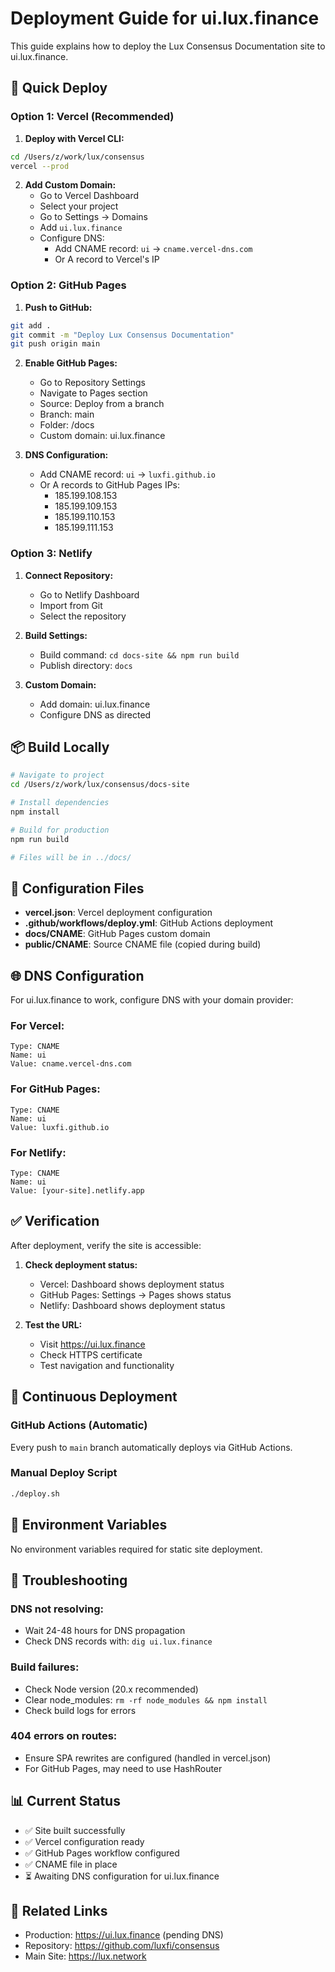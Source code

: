 # Deployment Guide for ui.lux.finance

This guide explains how to deploy the Lux Consensus Documentation site to ui.lux.finance.

## 🚀 Quick Deploy

### Option 1: Vercel (Recommended)

1. **Deploy with Vercel CLI:**
```bash
cd /Users/z/work/lux/consensus
vercel --prod
```

2. **Add Custom Domain:**
   - Go to Vercel Dashboard
   - Select your project
   - Go to Settings → Domains
   - Add `ui.lux.finance`
   - Configure DNS:
     - Add CNAME record: `ui` → `cname.vercel-dns.com`
     - Or A record to Vercel's IP

### Option 2: GitHub Pages

1. **Push to GitHub:**
```bash
git add .
git commit -m "Deploy Lux Consensus Documentation"
git push origin main
```

2. **Enable GitHub Pages:**
   - Go to Repository Settings
   - Navigate to Pages section
   - Source: Deploy from a branch
   - Branch: main
   - Folder: /docs
   - Custom domain: ui.lux.finance

3. **DNS Configuration:**
   - Add CNAME record: `ui` → `luxfi.github.io`
   - Or A records to GitHub Pages IPs:
     - 185.199.108.153
     - 185.199.109.153
     - 185.199.110.153
     - 185.199.111.153

### Option 3: Netlify

1. **Connect Repository:**
   - Go to Netlify Dashboard
   - Import from Git
   - Select the repository

2. **Build Settings:**
   - Build command: `cd docs-site && npm run build`
   - Publish directory: `docs`

3. **Custom Domain:**
   - Add domain: ui.lux.finance
   - Configure DNS as directed

## 📦 Build Locally

```bash
# Navigate to project
cd /Users/z/work/lux/consensus/docs-site

# Install dependencies
npm install

# Build for production
npm run build

# Files will be in ../docs/
```

## 🔧 Configuration Files

- **vercel.json**: Vercel deployment configuration
- **.github/workflows/deploy.yml**: GitHub Actions deployment
- **docs/CNAME**: GitHub Pages custom domain
- **public/CNAME**: Source CNAME file (copied during build)

## 🌐 DNS Configuration

For ui.lux.finance to work, configure DNS with your domain provider:

### For Vercel:
```
Type: CNAME
Name: ui
Value: cname.vercel-dns.com
```

### For GitHub Pages:
```
Type: CNAME
Name: ui
Value: luxfi.github.io
```

### For Netlify:
```
Type: CNAME
Name: ui
Value: [your-site].netlify.app
```

## ✅ Verification

After deployment, verify the site is accessible:

1. **Check deployment status:**
   - Vercel: Dashboard shows deployment status
   - GitHub Pages: Settings → Pages shows status
   - Netlify: Dashboard shows deployment status

2. **Test the URL:**
   - Visit https://ui.lux.finance
   - Check HTTPS certificate
   - Test navigation and functionality

## 🔄 Continuous Deployment

### GitHub Actions (Automatic)
Every push to `main` branch automatically deploys via GitHub Actions.

### Manual Deploy Script
```bash
./deploy.sh
```

## 📝 Environment Variables

No environment variables required for static site deployment.

## 🐛 Troubleshooting

### DNS not resolving:
- Wait 24-48 hours for DNS propagation
- Check DNS records with: `dig ui.lux.finance`

### Build failures:
- Check Node version (20.x recommended)
- Clear node_modules: `rm -rf node_modules && npm install`
- Check build logs for errors

### 404 errors on routes:
- Ensure SPA rewrites are configured (handled in vercel.json)
- For GitHub Pages, may need to use HashRouter

## 📊 Current Status

- ✅ Site built successfully
- ✅ Vercel configuration ready
- ✅ GitHub Pages workflow configured
- ✅ CNAME file in place
- ⏳ Awaiting DNS configuration for ui.lux.finance

## 🔗 Related Links

- Production: https://ui.lux.finance (pending DNS)
- Repository: https://github.com/luxfi/consensus
- Main Site: https://lux.network